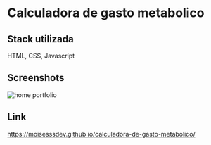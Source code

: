 
# Calculadora de gasto metabolico



## Stack utilizada

HTML, CSS, Javascript




## Screenshots

![home portfolio](https://github.com/MoisesssDev/calculadora-de-gasto-metabolico/blob/main/img/FireShot%20Capture%20020%20-%20Calculadora%20de%20gasto%20metab%C3%B3lico%20-%20moisesssdev.github.io.png?raw=true)

##

## Link

https://moisesssdev.github.io/calculadora-de-gasto-metabolico/


